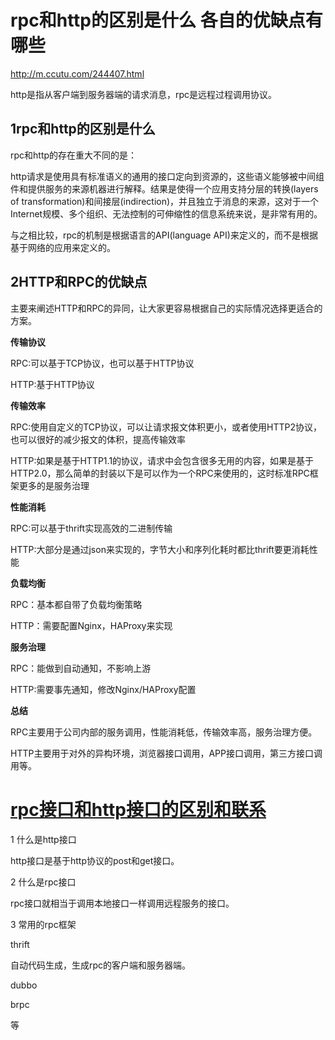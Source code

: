 # rpc和http的区别是什么 各自的优缺点有哪些

http://m.ccutu.com/244407.html

http是指从客户端到服务器端的请求消息，rpc是远程过程调用协议。

## 1rpc和http的区别是什么

rpc和http的存在重大不同的是：

http请求是使用具有标准语义的通用的接口定向到资源的，这些语义能够被中间组件和提供服务的来源机器进行解释。结果是使得一个应用支持分层的转换(layers of transformation)和间接层(indirection)，并且独立于消息的来源，这对于一个Internet规模、多个组织、无法控制的可伸缩性的信息系统来说，是非常有用的。

与之相比较，rpc的机制是根据语言的API(language API)来定义的，而不是根据基于网络的应用来定义的。

## 2HTTP和RPC的优缺点

主要来阐述HTTP和RPC的异同，让大家更容易根据自己的实际情况选择更适合的方案。

**传输协议**

RPC:可以基于TCP协议，也可以基于HTTP协议

HTTP:基于HTTP协议

**传输效率**

RPC:使用自定义的TCP协议，可以让请求报文体积更小，或者使用HTTP2协议，也可以很好的减少报文的体积，提高传输效率

HTTP:如果是基于HTTP1.1的协议，请求中会包含很多无用的内容，如果是基于HTTP2.0，那么简单的封装以下是可以作为一个RPC来使用的，这时标准RPC框架更多的是服务治理

**性能消耗**

RPC:可以基于thrift实现高效的二进制传输

HTTP:大部分是通过json来实现的，字节大小和序列化耗时都比thrift要更消耗性能

**负载均衡**

RPC：基本都自带了负载均衡策略

HTTP：需要配置Nginx，HAProxy来实现

**服务治理**

RPC：能做到自动通知，不影响上游

HTTP:需要事先通知，修改Nginx/HAProxy配置

**总结**

RPC主要用于公司内部的服务调用，性能消耗低，传输效率高，服务治理方便。

HTTP主要用于对外的异构环境，浏览器接口调用，APP接口调用，第三方接口调用等。



# [rpc接口和http接口的区别和联系](https://www.cnblogs.com/hustdc/p/10166515.html)

1 什么是http接口

http接口是基于http协议的post和get接口。

2 什么是rpc接口

rpc接口就相当于调用本地接口一样调用远程服务的接口。

3 常用的rpc框架

thrift

自动代码生成，生成rpc的客户端和服务器端。

dubbo

brpc

等
